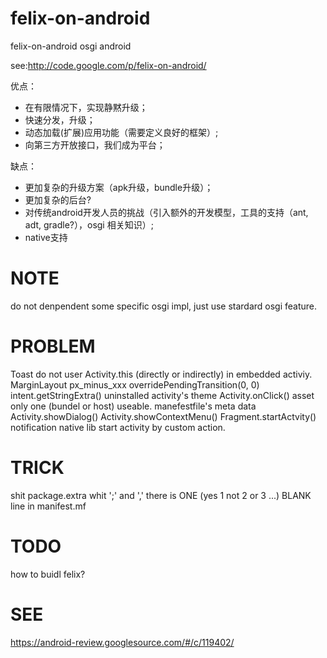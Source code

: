felix-on-android
================

felix-on-android osgi android

see:http://code.google.com/p/felix-on-android/

优点：
  * 在有限情况下，实现静黙升级；
  * 快速分发，升级；
  * 动态加载(扩展)应用功能（需要定义良好的框架）;
  * 向第三方开放接口，我们成为平台；

缺点：
  * 更加复杂的升级方案（apk升级，bundle升级）；
  * 更加复杂的后台?
  * 对传统android开发人员的挑战（引入额外的开发模型，工具的支持（ant, adt, gradle?），osgi 相关知识）;
  * native支持

NOTE
====
do not denpendent some specific osgi impl, just use stardard osgi feature.

PROBLEM
=======
Toast
do not user Activity.this (directly or indirectly) in embedded activiy.
MarginLayout px_minus_xxx
overridePendingTransition(0, 0)
intent.getStringExtra()
uninstalled activity's theme
Activity.onClick()
asset only one (bundel or host) useable.
manefestfile's meta data
Activity.showDialog()
Activity.showContextMenu() 
Fragment.startActvity()
notification
native lib
start activity by custom action.

TRICK
=====
shit package.extra whit ';' and ','
there is ONE (yes 1 not 2 or 3 ...) BLANK line in manifest.mf

TODO
====
how to buidl felix?

SEE
===
https://android-review.googlesource.com/#/c/119402/
